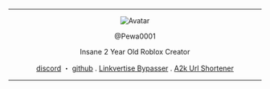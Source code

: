 ------
<p align="center">  
  <img src="https://www.a2k.xyz/pewa" alt="Avatar">
</p>
<p align="center">
    @Pewa0001
<p align="center">
Insane 2 Year Old Roblox Creator
<p align="center">
</p>
<p align="center">
<a href="https://discord.com/users/429717855269814294">discord</a>
    ・
    <a href="https://github.com/pewa0001">github</a>
  .
  <a href="https://linkvertise.tk">Linkvertise Bypasser</a>
  .
  <a href="https://www.a2k.xyz">A2k Url Shortener</a>
</p>

<p align="center">  

-----

